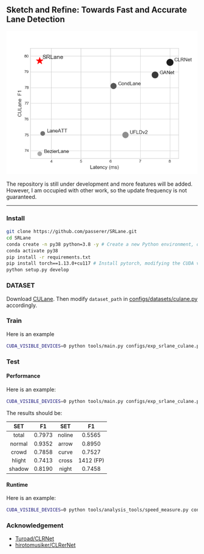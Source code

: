 ## Sketch and Refine: Towards Fast and Accurate Lane Detection
![image](img/SRLane_Performance.png)




The repository is still under development and more features will be added. However, I am occupied with other work, so the update frequency is not guaranteed.

------

### Install
```bash
git clone https://github.com/passerer/SRLane.git
cd SRLane
conda create -n py38 python=3.8 -y # Create a new Python environment, optional.
conda activate py38 
pip install -r requirements.txt
pip install torch==1.13.0+cu117 # Install pytorch, modifying the CUDA version accordingly.
python setup.py develop
```
### DATASET
Download [CULane](https://xingangpan.github.io/projects/CULane.html). Then modify `dataset_path` in [configs/datasets/culane.py](configs/datasets/culane.py) accordingly.
### Train
Here is an example
```bash
CUDA_VISIBLE_DEVICES=0 python tools/main.py configs/exp_srlane_culane.py
```
### Test
#### Performance
Here is an example:
```bash
CUDA_VISIBLE_DEVICES=0 python tools/main.py configs/exp_srlane_culane.py --load_from checkpoint/baseline.pth --validate
```
The results should be:

|  SET  |  F1  |  SET  |  F1  |
|:-----:|:----:|:-----:|:----:|
| total |0.7973| noline|0.5565|
| normal|0.9352| arrow |0.8950|
| crowd |0.7858| curve |0.7527|
| hlight|0.7413| cross |1412 (FP)|
| shadow|0.8190| night |0.7458|

#### Runtime
Here is an example:
```bash
CUDA_VISIBLE_DEVICES=0 python tools/analysis_tools/speed_measure.py configs/exp_srlane_culane.py
```

### Acknowledgement

* [Turoad/CLRNet](https://github.com/Turoad/CLRNet/)
* [hirotomusiker/CLRerNet](https://github.com/hirotomusiker/CLRerNet)